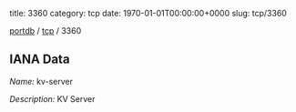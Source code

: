 title: 3360
category: tcp
date: 1970-01-01T00:00:00+0000
slug: tcp/3360

[portdb](/) / [tcp](/category/tcp.html) / 3360


## IANA Data

_Name:_ kv-server

_Description:_ KV Server

